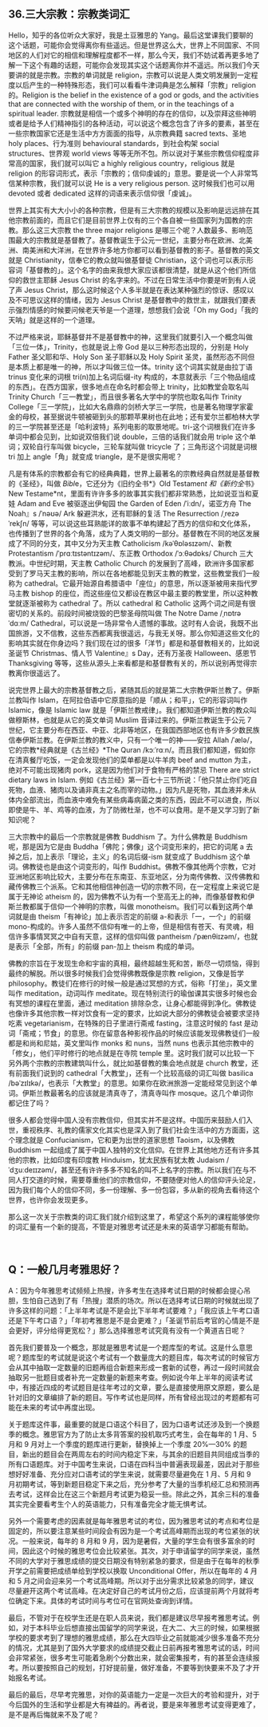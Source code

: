 ## 36.三大宗教：宗教类词汇
Hello，知乎的各位听众大家好，我是土豆雅思的 Yang。最后这堂课我们要聊的这个话题，可能你会觉得离你有些遥远。但是世界这么大，世界上不同国家、不同地区的人们对它的相信和理解程度都不一样，那么今天，我们不妨试着再更多地了解一下这个有趣的话题，可能你会发现其实这个话题离你并不遥远。所以我们今天要讲的就是宗教。宗教的单词就是 religion，宗教可以说是人类文明发展到一定程度以后产生的一种特殊形态，我们可以看看牛津词典是怎么解释「宗教」religion 的。Religion is the belief in the existence of a god or gods, and the activities that are connected with the worship of them, or in the teachings of a spiritual leader. 宗教就是相信一个或多个神明的存在的信仰，以及崇拜这些神明或者是给予人们精神指引的各种活动，可以说这个概念包含了许多的要素，甚至在一些宗教国家它还是生活中方方面面的指导，从宗教典籍 sacred texts、圣地 holy places、行为准则 behavioural standards，到社会构架 social structures、世界观 world views 等等无所不包。所以说对于某些宗教信仰程度非常高的国家，我们就可以叫它 a highly religious country，religious 就是 religion 的形容词形式，表示「宗教的；信仰虔诚的」意思。要是说一个人非常笃信某种宗教，我们就可以说 He is a very religious person. 这时候我们也可以用 devoted 或者 dedicated 这样的词语来表示信仰很「虔诚」。


世界上其实有大大小小的各种宗教，但是有三大宗教的规模以及影响是远远排在其他宗教前面的，而且它们是目前世界上仅有的三个各自被一些国家列为国教的宗教。那么这三大宗教 the three major religions 是哪三个呢？人数最多、影响范围最大的宗教就是基督教了。基督教诞生于公元一世纪，主要分布在欧洲、北美洲、南美洲和大洋洲，在世界许多地方你都可以看到基督教的影子。基督教的英文就是 Christianity，信奉它的教众就叫做基督徒 Christian，这个词也可以表示形容词「基督教的」。这个名字的由来我想大家应该都很清楚，就是从这个他们所信仰的救世主耶稣 Jesus Christ 的名字来的。不过在日常生活中你要是听到有人说了声 Jesus Christ，那么这时候这个人多半就是在表达某种强烈的惊讶、感叹以及不可思议这样的情绪，因为 Jesus Christ 是基督教中的救世主，就跟我们要表示强烈情感的时候要问候老天爷是一个道理，想想我们会说「Oh my God」「我的天呐」就是这样的一个道理。


不过严格来说，耶稣基督并不是基督教中的神，这里我们就要引入一个概念叫做「三位一体」，Trinity，也就是说上帝 God 是以三种形态出现的，分别是 Holy Father 圣父耶和华、Holy Son 圣子耶稣以及 Holy Spirit 圣灵，虽然形态不同但是本质上都是唯一的神，所以才叫做三位一体。trinity 这个词其实就是由拉丁语 trinus 变化来的词根 tri(n)加上名词后缀-ity 构成的，本意就表示「三个物品组成的东西」。在西方国家，很多地点在命名时都会带上 trinity，比如教堂会取名叫 Trinity Church「三一教堂」，而且很多著名大学中的学院也取名叫作 Trinity College「三一学院」，比如大名鼎鼎的剑桥大学三一学院，也是著名物理学家霍金的母校，甚至据说牛顿被砸到头的那颗苹果树也在此地；还有爱尔兰都柏林大学的三一学院甚至还是「哈利波特」系列电影的取景地呢。tri-这个词根我们在许多单词中都会见到，比如说双倍我们说 double，三倍的话我们就会用 triple 这个单词；双轮自行车叫做 bicycle，三轮车就叫做 tricycle 了；三角形这个词就是词根 tri 加上 angle「角」就变成 triangle，是不是很实用呢？


凡是有体系的宗教都会有它的经典典籍，世界上最著名的宗教经典自然就是基督教的《圣经》，叫做 *Bibl*e，它还分为《旧约全书*》Old Testamen*t 和《新约全*书》New Testame*nt，里面有许许多多的故事其实我们都非常熟悉，比如说亚当和夏娃 Adam and Eve 被驱逐出伊甸园 the Garden of Eden /ˈiːdn/，诺亚方舟 The Noah』s /ˈnəʊə/ Ark 躲避洪水，还有耶稣的复活 The Resurrection /ˌrezəˈrekʃn/ 等等，可以说这些耳熟能详的故事不单构建起了西方的信仰和文化体系，也传播到了世界的各个角落，成为了人类文明的一部分。基督教在不同的地区发展成了不同的分支，其中又分为天主教 Catholicism /kəˈθɒləsɪzəm/、新教 Protestantism /ˈprɑːtɪstəntɪzəm/、东正教 Orthodox /ˈɔːθədɒks/ Church 三大教派。中世纪时期，天主教 Catholic Church 的发展到了高峰，欧洲许多国家都受到了罗马天主教的影响，所以在各地都能见到天主教的教堂，这些教堂我们一般称为 cathedral。它最开始源自希腊语中「座位」的意思，所以逐渐被用来指代罗马主教 bishop 的座位，而这些座位又都设在教区中最主要的教堂里，所以这种教堂就逐渐被称为 cathedral 了。所以 cathedral 和 Catholic 这两个词之间是有很密切的关系的。前段时间被烧毁的巴黎圣母院叫做 The Notre Dame /ˌnɒtrə ˈdɑːm/ Cathedral，可以说是一场非常令人遗憾的事故。这时有人会说，我既不出国旅游，又不信教，这些东西都离我很遥远，与我无关呀。那么你知道这些文化的影响其实就在你身边吗？我们现在过的很多「洋节」都是和基督教相关的，比如说圣诞节 Christmas、情人节 Valentine』s Day，还有万圣夜 Halloween、感恩节 Thanksgiving 等等，这些从源头上来看都是和基督教有关的，所以说别再觉得宗教离你很遥远了。


  



说完世界上最大的宗教基督教之后，紧随其后的就是第二大宗教伊斯兰教了。伊斯兰教叫作 Islam，在阿拉伯语中它原意指的是「顺从；和平」，它的形容词叫作 Islamic，像是 Islamic law 就是「伊斯兰教戒律」。我们都知道伊斯兰教的教众叫做穆斯林，也就是从它的英文单词 Muslim 音译过来的。伊斯兰教诞生于公元 7 世纪，它主要分布在西亚、中亚、北非等地区，在我国西部地区也有许多少数民族信奉伊斯兰教。在伊斯兰教的教义中，只有一个唯一的神——安拉 Allah /ˈælə/，它的宗教*经典就是《古兰经》*The Quran /kɔːˈrɑːn/。而且我们都知道，假如你在清真餐厅吃饭，一定会发现他们的菜单都是以牛羊肉 beef and mutton 为主，绝对不可能出现猪肉 pork，这是因为他们对于食物有严格的禁忌 There are strict dietary laws in Islam. 例如《古兰经》第一百七十三节所说：「他只禁止你们吃自死物，血液、猪肉以及诵非真主之名而宰的动物。」因为凡是死物，其血液并未从体内全部流出，而血液中难免有某些病毒病菌之类的东西，因此不可以进食，所以即使是牛、羊、鸡等的血液，为了防微杜渐，也不可以食用。是不是又学习到了新知识呢？


  



三大宗教中的最后一个宗教就是佛教 Buddhism 了。为什么佛教是 Buddhism 呢，那是因为它是由 Buddha「佛陀；佛像」这个词变形来的，把它的词尾 a 去掉之后，加上表示「理论，主义」的名词后缀-ism 就变成了 Buddhism 这个单词。佛教徒也是由这个词变形的，叫作 Buddhist。佛教不像其他两个宗教，它对亚洲地区影响比较大，主要分布在东南亚、东亚地区，分为南传佛教、汉传佛教和藏传佛教三个派系。它和其他相信神创造一切的宗教不同，在一定程度上来说它是属于无神论 atheism 的，因为佛教不认为有一个至高无上的神，而像基督教和伊斯兰教都属于信仰一个神明的宗教，叫做 monotheism。我们可以看到这两个单词就是由 theism「有神论」加上表示否定的前缀 a-和表示「一，一个」的前缀 mono-构成的。许多人虽然不信仰有唯一的上帝，但是相信有苍天、有灵魂，相信许多事情冥冥之中自有天意，这样的信仰叫做 pantheism /ˈpænθiɪzəm/，也就是表示「全部，所有」的前缀 pan-加上 theism 构成的单词。


佛教的宗旨在于发现生命和宇宙的真相，最终超越生死和苦，断尽一切烦恼，得到最终的解脱。所以很多时候我们会觉得佛教既像是宗教 religion，又像是哲学 philosophy。教徒们在修行的时候一般是通过冥想的方式，俗称「打坐」，英文里叫作 meditation，动词叫作 meditate。现在特别流行的瑜伽课其实很多时候也会有冥想的课程在里面，通过 meditation 排除杂念，让身心都能得到净化。佛教徒也像许多其他宗教一样对饮食有一定的要求，比如说大部分的佛教徒会被要求坚持吃素 vegetarianism，在特殊的日子里进行斋戒 fasting，注意这时候的 fast 是动词「斋戒；节食」的意思。你在留意各种影视作品的时候应该能发现佛教徒们一般都是和尚和尼姑，英文里叫作 monks 和 nuns，当然 nuns 也表示其他宗教中的「修女」，他们平时修行的地点就是在寺院 temple 里。这时我们就可以比较一下另外两个宗教的宗教建筑叫什么，就比如基督教的集会地点就是 church 教堂，还有前面我们说到的 cathedral「大教堂」，还有一个比较高级的词汇叫做 basilica /bəˈzɪlɪkə/，也表示「大教堂」的意思。如果你在欧洲旅游一定能经常见到这个单词。伊斯兰教最著名的应该就是清真寺了，清真寺叫作 mosque。这几个单词你都记住了吗？


很多人都会觉得中国人没有宗教信仰，但其实并不是这样。中国历来鼓励人们入世，重视秩序、礼教的儒家文化其实也是深入到了我们社会生活中的方方面面，这个理念就是 Confucianism，它和更为出世的道家思想 Taoism，以及佛教 Buddhism 一起组成了属于中国人独特的文化信仰。在世界上其他地方还有许多其他的宗教，比如印度有印度教 Hinduism，犹太民族有犹太教 Judaism /ˈdʒuːdeɪɪzəm/，甚至还有许许多多不知名的叫不上名字的宗教。所以我们在与不同人打交道的时候，需要尊重他们的宗教信仰，不要随便对他人的信仰评头论足，因为我们每个人的信仰不同，多一份理解、多一份包容，多从新的视角去看待这个世界，也许你会发现更多。


那么这一次关于宗教类的词汇我们就介绍到这里了，希望这个系列的课程能够使你的词汇量有一个新的提高，不管是对雅思考试还是未来的英语学习都能有帮助。


  



 


Q：一般几月考雅思好？
-----------


A：因为今年雅思考试频频上热搜，许多考生在选择考试日期的时候都会提心吊胆，生怕自己选到了有「热搜」潜质的场次。所以在选择考试日期的时候就出现了许多这样的问题：「上半年考试是不是会比下半年考试要难？」「我应该上午考口语还是下午考口语？」「年初考雅思是不是会更难？」「圣诞节前后考官的心情是不是会更好，评分给得更宽松？」那么选择雅思考试究竟有没有一个黄道吉日呢？


首先我们要普及一个概念，那就是雅思考试是一个题库型的考试。这是什么意思呢？题库型的考试就是说这个考试有一个数量庞大的题目库，每次考试的时候官方会从其中抽取一定数量的旧题再组合新题来形成一套新的试卷，再过一段时间就会抽取另一批题目或者补充一定数量的新题来考查。例如说今年上半年的阅读考试中，有接近四成的考试题目是往年考过的文章，要么是直接使用原文原题，要么是针对旧的文章编排了新的题目。写作考试也是同样，所有曾经出现过的考题都有可能在未来的考试中再度出现。


关于题库这件事，最重要的就是口语这个科目了，因为口语考试还涉及到一个换题季的概念。雅思官方为了防止太多背答案的投机取巧式考生，会在每年的 1 月、5 月和 9 月对上一个季度的题库进行更新，替换掉上一个季度 20%—30% 的题目，新出的题目会在两周左右的时间内稳定下来，与其余的旧题目共同组成当季的所有口语题库。对于中国考生来说，口语在四科当中普遍表现最差，因此对于那些想好好准备、充分应对口语考试的学生来说，就需要尽量避免在 1 月、5 月和 9 月初期考试，等到新题目稳定下来之后，充分参考了大量的当季机经汇总和预测再去考试，这样会比在这三个新题月考试更为稳妥一些。除此之外，其余三科的准备其实完全要看考生个人的英语能力，只有准备完全才能无惧考试。


另外一个需要考虑的因素就是每年雅思考试的考位，因为雅思考试的考点和考位是固定的，所以要注意某些时间段会有因为是一个考试高峰期而出现的考位紧张的状况。一般来说，每年的 8 月和 9 月，因为是暑假，大量的学生会有很多富余的时间，因此这个时候的雅思考位会比较紧张。其次，对于申请留学的同学来说，虽然不同的大学对于雅思成绩的提交日期没有特别紧急的要求，但是由于在每年的秋季开学之前需要把成绩单给到学校以换取 Unconditional Offer，所以在每年的 4 月和 5 月之间会迎来另一个考试高峰期。所以对于出分需求比较紧急的同学，建议尽量避开这两个考试高峰。在决定好自己的考试月份之后，应该提前两个月就将考位确定下来。具体的考试时间与考位可在官网处查询到详情。


最后，不管对于在校学生还是在职人员来说，我们都是建议尽早报考雅思考试。例如，对于本科毕业后想直接出国留学的同学来说，在大二、大三的时候，如果根据学校的要求考到了理想的雅思成绩，那么在大四毕业之前就能减少很多准备不充分的情况，尤其是到了国外大学要求的成绩提交截止日前再报考雅思考试的话，时间会非常紧张，很多考生可能着急刷个分数出来，就会密集报考，有的甚至会连续报考。所以要按照自己的规划，打好提前量，做好准备，不要等到快要来不及了才开始报名考试。


最后的最后，尽早考完雅思，对你的英语能力一定是一次巨大的考验和提升，对于今后国外的生活和学业都是大有裨益的。再者说，要是来年雅思考试变得更难了，是不是再后悔就来不及了呢？

